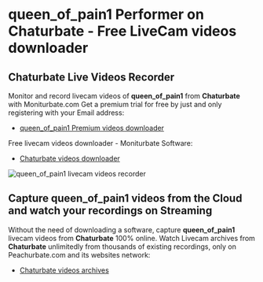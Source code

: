 # queen_of_pain1 Performer on Chaturbate - Free LiveCam videos downloader

## Chaturbate Live Videos Recorder

Monitor and record livecam videos of **queen_of_pain1** from **Chaturbate** with Moniturbate.com
Get a premium trial for free by just and only registering with your Email address:
* [queen_of_pain1 Premium videos downloader](https://moniturbate.com/request-demo-licence-key.html)

Free livecam videos downloader - Moniturbate Software:
* [Chaturbate videos downloader](https://moniturbate.com/moniturbate-download-software.html)

![queen_of_pain1 livecam videos recorder](https://peachurnet.com/templates/moniturbate-software.png)


## Capture queen_of_pain1 videos from the Cloud and watch your recordings on Streaming

Without the need of downloading a software, capture **queen_of_pain1** livecam videos from **Chaturbate** 100% online.
Watch Livecam archives from **Chaturbate** unlimitedly from thousands of existing recordings, only on Peachurbate.com and its websites network:
* [Chaturbate videos archives](https://peachurnet.com/)